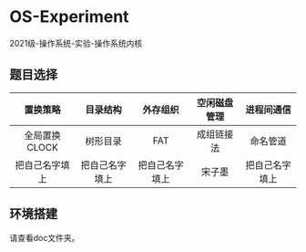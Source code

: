 <!--
 * @Author       : NieFire planet_class@foxmail.com
 * @Date         : 2023-12-18 15:17:25
 * @LastEditors  : NieFire planet_class@foxmail.com
 * @LastEditTime : 2023-12-19 00:26:21
 * @FilePath     : \OS-Experiment\README.md
 * @Description  : 
 * ( ﾟ∀。)只要加满注释一切都会好起来的( ﾟ∀。)
 * Copyright (c) 2023 by NieFire, All Rights Reserved. 
-->
# OS-Experiment
2021级-操作系统-实验-操作系统内核

## 题目选择

|置换策略|目录结构|外存组织|空闲磁盘管理|进程间通信|
|:-:|:-:|:-:|:-:|:-:|
|全局置换CLOCK|树形目录|FAT|成组链接法|命名管道|
|把自己名字填上|把自己名字填上|把自己名字填上|宋子墨|把自己名字填上|

## 环境搭建

请查看doc文件夹。